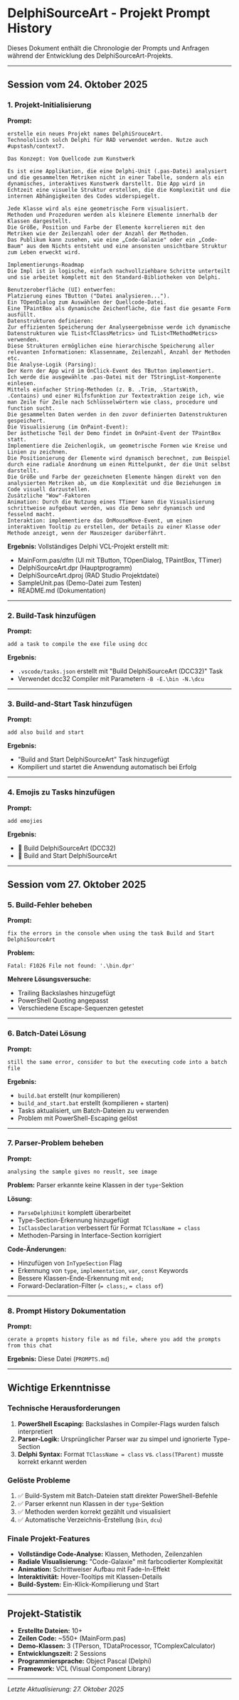 # DelphiSourceArt - Projekt Prompt History

Dieses Dokument enthält die Chronologie der Prompts und Anfragen während der Entwicklung des DelphiSourceArt-Projekts.

---

## Session vom 24. Oktober 2025

### 1. Projekt-Initialisierung

**Prompt:**
```
erstelle ein neues Projekt names DelphiSrouceArt.
Technololisch solch Delphi für RAD verwendet werden. Nutze auch #upstash/context7.

Das Konzept: Vom Quellcode zum Kunstwerk

Es ist eine Applikation, die eine Delphi-Unit (.pas-Datei) analysiert und die gesammelten Metriken nicht in einer Tabelle, sondern als ein dynamisches, interaktives Kunstwerk darstellt. Die App wird in Echtzeit eine visuelle Struktur erstellen, die die Komplexität und die internen Abhängigkeiten des Codes widerspiegelt.

Jede Klasse wird als eine geometrische Form visualisiert.
Methoden und Prozeduren werden als kleinere Elemente innerhalb der Klassen dargestellt.
Die Größe, Position und Farbe der Elemente korrelieren mit den Metriken wie der Zeilenzahl oder der Anzahl der Methoden.
Das Publikum kann zusehen, wie eine „Code-Galaxie" oder ein „Code-Baum" aus dem Nichts entsteht und eine ansonsten unsichtbare Struktur zum Leben erweckt wird.

Implementierungs-Roadmap
Die Impl ist in logische, einfach nachvollziehbare Schritte unterteilt und sie arbeitet komplett mit den Standard-Bibliotheken von Delphi.

Benutzeroberfläche (UI) entwerfen:
Platzierung eines TButton ("Datei analysieren...").
Ein TOpenDialog zum Auswählen der Quellcode-Datei.
Eine TPaintBox als dynamische Zeichenfläche, die fast die gesamte Form ausfüllt.
Datenstrukturen definieren:
Zur effizienten Speicherung der Analyseergebnisse werde ich dynamische Datenstrukturen wie TList<TClassMetrics> und TList<TMethodMetrics> verwenden.
Diese Strukturen ermöglichen eine hierarchische Speicherung aller relevanten Informationen: Klassenname, Zeilenzahl, Anzahl der Methoden etc.
Die Analyse-Logik (Parsing):
Der Kern der App wird im OnClick-Event des TButton implementiert.
Ich werde die ausgewählte .pas-Datei mit der TStringList-Komponente einlesen.
Mittels einfacher String-Methoden (z. B. .Trim, .StartsWith, .Contains) und einer Hilfsfunktion zur Textextraktion zeige ich, wie man Zeile für Zeile nach Schlüsselwörtern wie class, procedure und function sucht.
Die gesammelten Daten werden in den zuvor definierten Datenstrukturen gespeichert.
Die Visualisierung (im OnPaint-Event):
Der ästhetische Teil der Demo findet im OnPaint-Event der TPaintBox statt.
Implementiere die Zeichenlogik, um geometrische Formen wie Kreise und Linien zu zeichnen.
Die Positionierung der Elemente wird dynamisch berechnet, zum Beispiel durch eine radiale Anordnung um einen Mittelpunkt, der die Unit selbst darstellt.
Die Größe und Farbe der gezeichneten Elemente hängen direkt von den analysierten Metriken ab, um die Komplexität und die Beziehungen im Code visuell darzustellen.
Zusätzliche "Wow"-Faktoren
Animation: Durch die Nutzung eines TTimer kann die Visualisierung schrittweise aufgebaut werden, was die Demo sehr dynamisch und fesselnd macht.
Interaktion: implementiere das OnMouseMove-Event, um einen interaktiven Tooltip zu erstellen, der Details zu einer Klasse oder Methode anzeigt, wenn der Mauszeiger darüberfährt.
```

**Ergebnis:** Vollständiges Delphi VCL-Projekt erstellt mit:
- MainForm.pas/dfm (UI mit TButton, TOpenDialog, TPaintBox, TTimer)
- DelphiSourceArt.dpr (Hauptprogramm)
- DelphiSourceArt.dproj (RAD Studio Projektdatei)
- SampleUnit.pas (Demo-Datei zum Testen)
- README.md (Dokumentation)

---

### 2. Build-Task hinzufügen

**Prompt:**
```
add a task to compile the exe file using dcc
```

**Ergebnis:** 
- `.vscode/tasks.json` erstellt mit "Build DelphiSourceArt (DCC32)" Task
- Verwendet dcc32 Compiler mit Parametern `-B -E.\bin -N.\dcu`

---

### 3. Build-and-Start Task hinzufügen

**Prompt:**
```
add also build and start
```

**Ergebnis:**
- "Build and Start DelphiSourceArt" Task hinzugefügt
- Kompiliert und startet die Anwendung automatisch bei Erfolg

---

### 4. Emojis zu Tasks hinzufügen

**Prompt:**
```
add emojies
```

**Ergebnis:**
- 🔨 Build DelphiSourceArt (DCC32)
- 🚀 Build and Start DelphiSourceArt

---

## Session vom 27. Oktober 2025

### 5. Build-Fehler beheben

**Prompt:**
```
fix the errors in the console when using the task Build and Start DelphiSourceArt
```

**Problem:** 
```
Fatal: F1026 File not found: '.\bin.dpr'
```

**Mehrere Lösungsversuche:**
- Trailing Backslashes hinzugefügt
- PowerShell Quoting angepasst
- Verschiedene Escape-Sequenzen getestet

---

### 6. Batch-Datei Lösung

**Prompt:**
```
still the same error, consider to but the executing code into a batch file
```

**Ergebnis:**
- `build.bat` erstellt (nur kompilieren)
- `build_and_start.bat` erstellt (kompilieren + starten)
- Tasks aktualisiert, um Batch-Dateien zu verwenden
- Problem mit PowerShell-Escaping gelöst

---

### 7. Parser-Problem beheben

**Prompt:**
```
analysing the sample gives no reuslt, see image
```

**Problem:** Parser erkannte keine Klassen in der `type`-Sektion

**Lösung:**
- `ParseDelphiUnit` komplett überarbeitet
- Type-Section-Erkennung hinzugefügt
- `IsClassDeclaration` verbessert für Format `TClassName = class`
- Methoden-Parsing in Interface-Section korrigiert

**Code-Änderungen:**
- Hinzufügen von `InTypeSection` Flag
- Erkennung von `type`, `implementation`, `var`, `const` Keywords
- Bessere Klassen-Ende-Erkennung mit `end;`
- Forward-Declaration-Filter (`= class;`, `= class of`)

---

### 8. Prompt History Dokumentation

**Prompt:**
```
cerate a propmts history file as md file, where you add the prompts from this chat
```

**Ergebnis:** Diese Datei (`PROMPTS.md`)

---

## Wichtige Erkenntnisse

### Technische Herausforderungen
1. **PowerShell Escaping:** Backslashes in Compiler-Flags wurden falsch interpretiert
2. **Parser-Logik:** Ursprünglicher Parser war zu simpel und ignorierte Type-Section
3. **Delphi Syntax:** Format `TClassName = class` vs. `class(TParent)` musste korrekt erkannt werden

### Gelöste Probleme
1. ✅ Build-System mit Batch-Dateien statt direkter PowerShell-Befehle
2. ✅ Parser erkennt nun Klassen in der `type`-Sektion
3. ✅ Methoden werden korrekt gezählt und visualisiert
4. ✅ Automatische Verzeichnis-Erstellung (`bin`, `dcu`)

### Finale Projekt-Features
- **Vollständige Code-Analyse:** Klassen, Methoden, Zeilenzahlen
- **Radiale Visualisierung:** "Code-Galaxie" mit farbcodierter Komplexität
- **Animation:** Schrittweiser Aufbau mit Fade-In-Effekt
- **Interaktivität:** Hover-Tooltips mit Klassen-Details
- **Build-System:** Ein-Klick-Kompilierung und Start

---

## Projekt-Statistik

- **Erstellte Dateien:** 10+
- **Zeilen Code:** ~550+ (MainForm.pas)
- **Demo-Klassen:** 3 (TPerson, TDataProcessor, TComplexCalculator)
- **Entwicklungszeit:** 2 Sessions
- **Programmiersprache:** Object Pascal (Delphi)
- **Framework:** VCL (Visual Component Library)

---

*Letzte Aktualisierung: 27. Oktober 2025*

